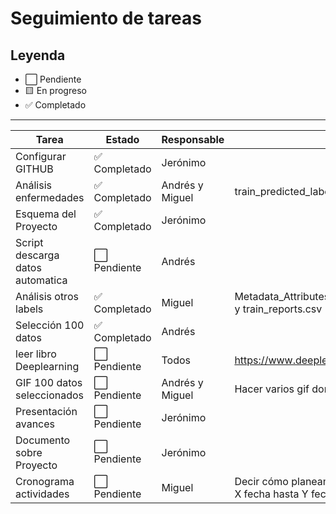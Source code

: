 # Seguimiento de tareas

## Leyenda
- ⬜ Pendiente  
- 🟨 En progreso  
- ✅ Completado  

---

| Tarea                          | Estado       | Responsable | Observaciones              |
|--------------------------------|--------------|-------------|----------------------------|
| Configurar GITHUB| ✅ Completado | Jerónimo         |                            |
| Análisis enfermedades   | ✅ Completado  | Andrés y Miguel        |  train_predicted_labels.csv y no_chest_train.txt                          |
| Esquema del Proyecto            | ✅ Completado | Jerónimo      |                            |
| Script descarga datos automatica | ⬜ Pendiente | Andrés       |                            |
| Análisis otros labels        | ✅ Completado | Miguel      |     Metadata_Attributes.xlsx,train_label_summary.xlsx,train_metadata.csv y train_reports.csv    |
| Selección 100 datos    | ✅ Completado | Andrés        |               |
| leer libro Deeplearning | ⬜ Pendiente| Todos   |  https://www.deeplearningbook.org/|
| GIF 100 datos seleccionados | ⬜ Pendiente  | Andrés y Miguel | Hacer varios gif donde se muestren todos los cortes
| Presentación avances | ⬜ Pendiente | Jerónimo | 
| Documento sobre Proyecto | ⬜ Pendiente | Jerónimo |
| Cronograma actividades | ⬜ Pendiente | Miguel | Decir cómo planeamos organizarnos, por ejemplo leer el libro desde X fecha hasta Y fecha